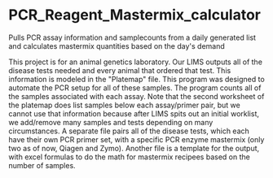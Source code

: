 # PCR_Reagent_Mastermix_calculator
Pulls PCR assay information and samplecounts from a daily generated list and calculates mastermix quantities based on the day's demand

This project is for an animal genetics laboratory. Our LIMS outputs all of the disease tests needed and every animal that ordered 
that test. This information is modeled in the "Platemap" file. This program was designed to automate the PCR setup for all of these samples.
The program counts all of the samples associated with each assay. Note that the second worksheet of the platemap does list samples below
each assay/primer pair, but we cannot use that information because after LIMS spits out an initial worklist, we add/remove many 
samples and tests depending on many circumstances. 
A separate file pairs all of the disease tests, which each have their own PCR primer set, with a specific PCR enzyme 
mastermix (only two as of now, Qiagen and Zymo). 
Another file is a template for the output, with excel formulas to do the math for mastermix recipees based on the number of samples.
